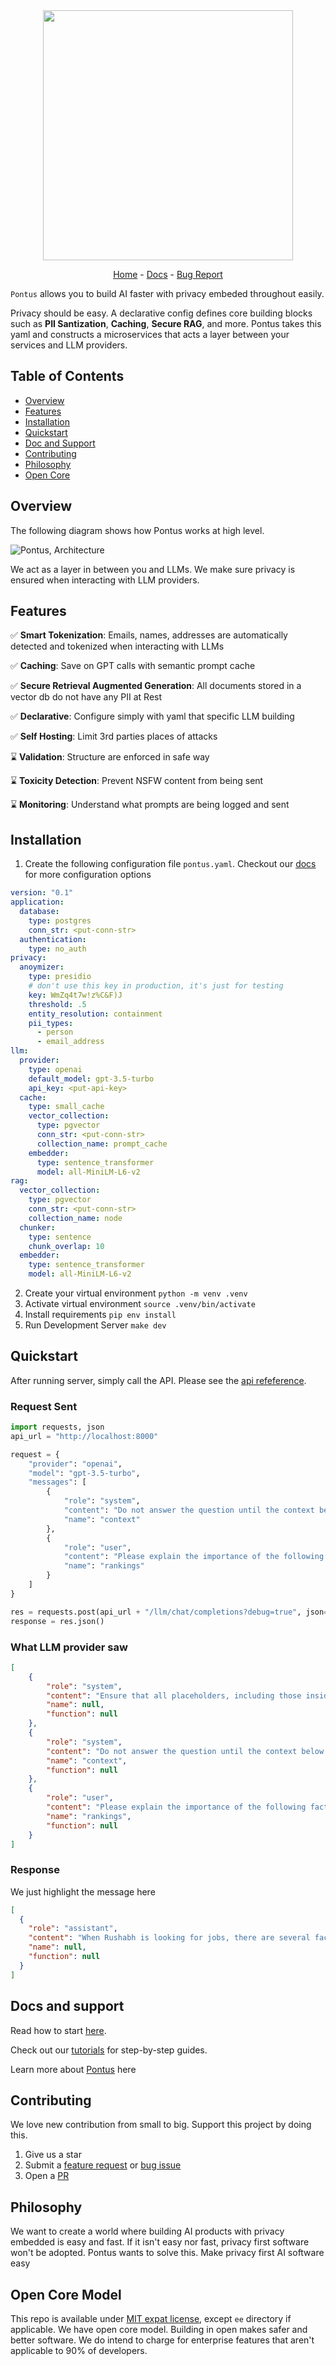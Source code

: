 
<div align="center">

  <img src="logo.jpg"  width="400"/>

  [Home](https://www.pontus.so) - [Docs](https://docs.pontus.so/) - [Bug Report](https://github.com/PontusAI/Pontus/issues/new?assignees=&labels=bug&projects=&template=bug_report.md&title=%5BBUG%5D) 
</div>

`Pontus` allows you to build AI faster with privacy embeded throughout easily. 

Privacy should be easy. A declarative config defines core building blocks such as **PII Santization**, **Caching**, **Secure RAG**, and more. Pontus takes this yaml and constructs a microservices that acts a layer between your services and LLM providers.

## Table of Contents
* [Overview](#overview)
* [Features](#features)
* [Installation](#installation)
* [Quickstart](#quickstart)
* [Doc and Support](#docs-and-support)
* [Contributing](#contributing)
* [Philosophy](#philosophy)
* [Open Core](#open-core-model)

## Overview
The following diagram shows how Pontus works at high level.

![Pontus, Architecture](./LLM_Architecture.png)

We act as a layer in between you and LLMs. We make sure privacy is ensured when interacting with LLM providers.

## Features
✅ **Smart Tokenization**: Emails, names, addresses are automatically detected and tokenized when interacting with LLMs

✅ **Caching**: Save on GPT calls with semantic prompt cache

✅ **Secure Retrieval Augmented Generation**: All documents stored in a vector db do not have any PII at Rest

✅ **Declarative**: Configure simply with yaml that specific LLM building

✅ **Self Hosting**: Limit 3rd parties places of attacks

⌛ **Validation**: Structure are enforced in safe way

⌛ **Toxicity Detection**: Prevent NSFW content from being sent 

⌛ **Monitoring**: Understand what prompts are being logged and sent

## Installation

1. Create the following configuration file `pontus.yaml`. Checkout our [docs](www.docs.pontus.so) for more configuration options


```yaml
version: "0.1"
application:
  database:
    type: postgres
    conn_str: <put-conn-str>
  authentication:
    type: no_auth
privacy:
  anoymizer:
    type: presidio
    # don't use this key in production, it's just for testing
    key: WmZq4t7w!z%C&F)J
    threshold: .5
    entity_resolution: containment
    pii_types:
      - person
      - email_address
llm:
  provider:
    type: openai
    default_model: gpt-3.5-turbo
    api_key: <put-api-key>
  cache:
    type: small_cache
    vector_collection:
      type: pgvector
      conn_str: <put-conn-str>
      collection_name: prompt_cache
    embedder:
      type: sentence_transformer
      model: all-MiniLM-L6-v2
rag:
  vector_collection:
    type: pgvector
    conn_str: <put-conn-str>
    collection_name: node
  chunker:
    type: sentence
    chunk_overlap: 10
  embedder:
    type: sentence_transformer
    model: all-MiniLM-L6-v2
```

2. Create your virtual environment `python -m venv .venv`
3. Activate virtual environment `source .venv/bin/activate`
4. Install requirements `pip env install`
5. Run Development Server `make dev`

## Quickstart

After running server, simply call the API. Please see the  [api refeference](www.api.pontus.so).

### Request Sent
```python
import requests, json
api_url = "http://localhost:8000"

request = {
    "provider": "openai",
    "model": "gpt-3.5-turbo",
    "messages": [
        {
            "role": "system",
            "content": "Do not answer the question until the context below is used.\n Here is the context: Rushabh. Rushabh is very passionate about technology and loves tinkering with new products. He enjoys spending quality time in nature in his free time. He's early in his career, so he's willing to forgo salary for career growth. ",
            "name": "context"
        },
        {
            "role": "user",
            "content": "Please explain the importance of the following factor Compensation, Work Life Balance, Company mission when Rushabh is looking for jobs.",
            "name": "rankings"
        }
    ]
}

res = requests.post(api_url + "/llm/chat/completions?debug=true", json=request)
response = res.json()
```

### What LLM provider saw
```json
[
    {
        "role": "system",
        "content": "Ensure that all placeholders, including those inside quotes, are enclosed by the greek letter alpha (\u03b1), exactly as I have done in this prompt. You MUST use the greek letter (\u03b1) to indicate placeholders. Use the context below to help answer the question and follow the desired format accurately.",
        "name": null,
        "function": null
    },
    {
        "role": "system",
        "content": "Do not answer the question until the context below is used.\n Here is the context: \u03b1EZfKxDQ\u03b1. \u03b1l8knK-s\u03b1 is very passionate about technology and loves tinkering with new products. He enjoys spending quality time in nature in his free time. He's early in his career, so he's willing to forgo salary for career growth. ",
        "name": "context",
        "function": null
    },
    {
        "role": "user",
        "content": "Please explain the importance of the following factor Compensation, Work Life Balance, Company mission when \u03b1gaBu_GQ\u03b1 is looking for jobs.",
        "name": "rankings",
        "function": null
    }
]
```

### Response 
We just highlight the message here
```json
[
  {
    "role": "assistant",
    "content": "When Rushabh is looking for jobs, there are several factors that are important to consider. Compensation, work-life balance, and company mission are three key factors that can greatly impact Rushabh's job satisfaction and overall career growth.\n\nCompensation, the first factor, refers to the financial rewards and benefits that Rushabh will receive from a job. This includes the salary, bonuses, and other perks that come with the position. While Rushabh may be willing to forgo salary for career growth at this stage in his career, compensation is still an essential consideration. Adequate compensation not only ensures that Rushabh's financial needs are met, but it also serves as recognition of his skills and contributions.\n\nWork-life balance, the second factor, refers to the equilibrium between Rushabh's personal and professional life. It is important for Rushabh to find a job that allows him to maintain a healthy lifestyle and have time for his hobbies and interests outside of work. Rushabh's passion for spending quality time in nature suggests that work-life balance is crucial for his overall well-being. Finding a job that provides flexibility, reasonable working hours, and supportive policies can contribute to Rushabh's job satisfaction and overall happiness.\n\nLastly, company mission refers to the purpose and values of the organization that Rushabh is considering working for. This factor assesses whether the company's goals and values align with Rushabh's own beliefs and interests. Since Rushabh is passionate about technology and enjoys tinkering with new products, working for a company that shares his enthusiasm for technology and innovation could provide a more fulfilling and meaningful work experience. A strong company mission can also provide Rushabh with a sense of purpose and motivation in his work.\n\nIn conclusion, when Rushabh is looking for jobs, it is crucial to consider factors such as compensation, work-life balance, and company mission. These factors can greatly impact his job satisfaction, career growth, and overall well-being. Finding a job that offers a fair compensation package, promotes work-life balance, and aligns with his interests and values can lead to a more fulfilling and rewarding career path for Rushabh.",
    "name": null,
    "function": null
  }
]
```


## Docs and support
Read how to start [here](www.docs.pontus.so).

Check out our [tutorials](www.docs.pontus.so/tutorials) for step-by-step guides.

Learn more about [Pontus](www.pontus.so) here

## Contributing
We love new contribution from small to big. Support this project by doing this.
1. Give us a star
2. Submit a [feature request](https://github.com/PontusAI/Pontus/issues/new?assignees=&labels=&projects=&template=feature_request.md&title=) or [bug issue](https://github.com/PontusAI/Pontus/issues/new?assignees=&labels=bug&projects=&template=bug_report.md&title=%5BBUG%5D)
3. Open a [PR](https://github.com/PontusAI/Pontus/compare)

## Philosophy

We want to create a world where building AI products with privacy embedded is easy and fast. If it isn't easy nor fast, privacy first software won't be adopted. Pontus wants to solve this. Make privacy first AI software easy

## Open Core Model
This repo is available under [MIT expat license](/LICENSE), except `ee` directory if applicable. We have open core model. Building in open makes safer and better software. We do intend to charge for enterprise features that aren't applicable to 90% of developers.
